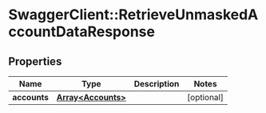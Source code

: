 # SwaggerClient::RetrieveUnmaskedAccountDataResponse

## Properties
Name | Type | Description | Notes
------------ | ------------- | ------------- | -------------
**accounts** | [**Array&lt;Accounts&gt;**](Accounts.md) |  | [optional] 


